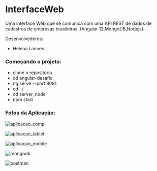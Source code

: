 # InterfaceWeb
Uma interface Web que se comunica com uma API REST de dados de cadastros de empresas brasileiras. (Angular 12,MongoDB,Nodejs).

Desenvolvedores:
- Helena Lannes

### Começando o projeto:
- clone o repositorio
- cd angular-desafio
- ng serve --port 8081
- cd ../
- cd server_node
- npm start


### Fotos da Aplicação:

![aplicacao_comp](https://user-images.githubusercontent.com/84031169/143652295-dd4db521-552e-4fcd-a9ef-404d937750fd.PNG)

![aplicacao_tablet](https://user-images.githubusercontent.com/84031169/143652644-fdd6585a-2037-4087-b7dc-15122ba6da1f.PNG)

![aplicacao_mobile](https://user-images.githubusercontent.com/84031169/143652740-ea0986f6-374c-4248-aa3d-2bb735f3ed09.PNG)

![mongodb](https://user-images.githubusercontent.com/84031169/143653429-00ba37e8-ee25-424c-b7da-7e22bca6797a.PNG)

![postman](https://user-images.githubusercontent.com/84031169/143653750-1ad9b40d-c93b-44f8-b651-5e01d58914df.PNG)

